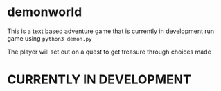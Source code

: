 demonworld
==========

This is a text based adventure game that is currently in development 
run game using <code>python3 demon.py</code>

The player will set out on a quest to get treasure through choices made 
<h1> CURRENTLY IN DEVELOPMENT
